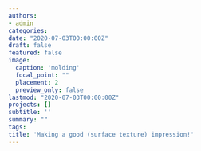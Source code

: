 ```yaml
---
authors:
- admin
categories:
date: "2020-07-03T00:00:00Z"
draft: false
featured: false
image:
  caption: 'molding'
  focal_point: ""
  placement: 2
  preview_only: false
lastmod: "2020-07-03T00:00:00Z"
projects: []
subtitle: ''
summary: ""
tags:
title: 'Making a good (surface texture) impression!'
---
```


